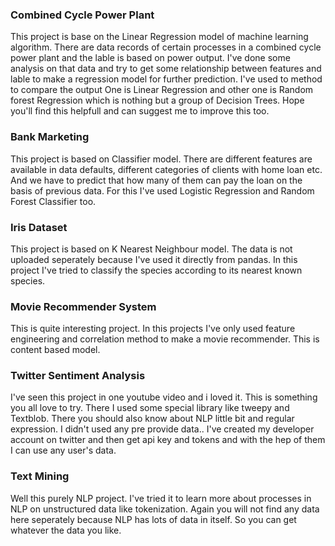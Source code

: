 ### Combined Cycle Power Plant
This project is base on the Linear Regression model of machine learning algorithm.
There are data records of certain processes in a combined cycle power plant and the lable is based on power output.
I've done some analysis on that data and try to get some relationship between features and lable to make a regression model for further prediction.
I've used to method to compare the output
One is Linear Regression and other one is Random forest Regression which is nothing but a group of Decision Trees.
Hope you'll find this helpfull and can suggest me to improve this too.

### Bank Marketing
This project is based on Classifier model.
There are different features are available in data defaults, different categories of clients with home loan etc.
And we have to predict that how many of them can pay the loan on the basis of previous data.
For this I've used Logistic Regression and Random Forest Classifier too.

### Iris Dataset
This project is based on K Nearest Neighbour model.
The data is not uploaded seperately because I've used it directly from pandas.
In this project I've tried to classify the species according to its nearest known species.

### Movie Recommender System
This is quite interesting project.
In this projects I've only used feature engineering and correlation method to make a movie recommender.
This is content based model.

### Twitter Sentiment Analysis
I've seen this project in one youtube video and i loved it.
This is something you all love to try.
There I used some special library like tweepy and Textblob.
There you should also know about NLP little bit and regular expression.
I didn't used any pre provide data..
I've created my developer account on twitter and then get api key and tokens and with the hep of them I can use any user's data.

### Text Mining
Well this purely NLP project.
I've tried it to learn more about processes in NLP on unstructured data like tokenization.
Again you will not find any data here seperately because NLP has lots of data in itself.
So you can get whatever the data you like.
